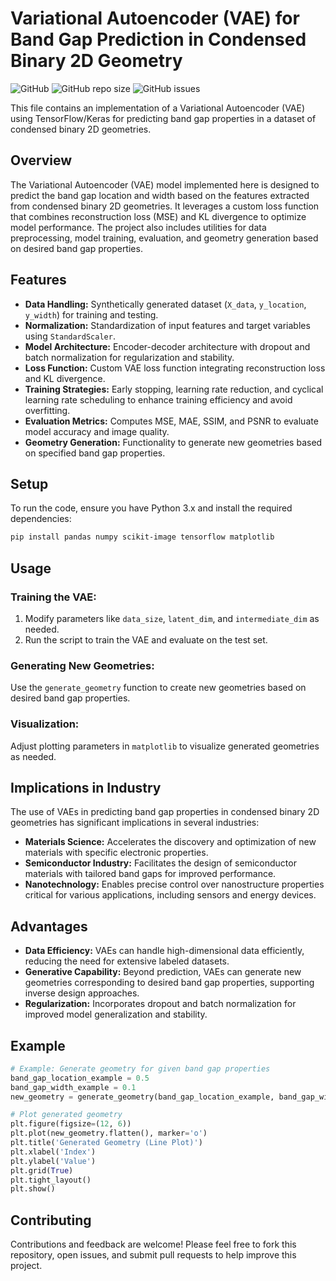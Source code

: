 # Variational Autoencoder (VAE) for Band Gap Prediction in Condensed Binary 2D Geometry

![GitHub](https://img.shields.io/github/license/your-username/your-repository)
![GitHub repo size](https://img.shields.io/github/repo-size/your-username/your-repository)
![GitHub issues](https://img.shields.io/github/issues/your-username/your-repository)

This file contains an implementation of a Variational Autoencoder (VAE) using TensorFlow/Keras for predicting band gap properties in a dataset of condensed binary 2D geometries.

## Overview

The Variational Autoencoder (VAE) model implemented here is designed to predict the band gap location and width based on the features extracted from condensed binary 2D geometries. It leverages a custom loss function that combines reconstruction loss (MSE) and KL divergence to optimize model performance. The project also includes utilities for data preprocessing, model training, evaluation, and geometry generation based on desired band gap properties.

## Features

- **Data Handling:** Synthetically generated dataset (`X_data`, `y_location`, `y_width`) for training and testing.
- **Normalization:** Standardization of input features and target variables using `StandardScaler`.
- **Model Architecture:** Encoder-decoder architecture with dropout and batch normalization for regularization and stability.
- **Loss Function:** Custom VAE loss function integrating reconstruction loss and KL divergence.
- **Training Strategies:** Early stopping, learning rate reduction, and cyclical learning rate scheduling to enhance training efficiency and avoid overfitting.
- **Evaluation Metrics:** Computes MSE, MAE, SSIM, and PSNR to evaluate model accuracy and image quality.
- **Geometry Generation:** Functionality to generate new geometries based on specified band gap properties.

## Setup

To run the code, ensure you have Python 3.x and install the required dependencies:

```bash
pip install pandas numpy scikit-image tensorflow matplotlib
```

## Usage

### Training the VAE:

1. Modify parameters like `data_size`, `latent_dim`, and `intermediate_dim` as needed.
2. Run the script to train the VAE and evaluate on the test set.

### Generating New Geometries:

Use the `generate_geometry` function to create new geometries based on desired band gap properties.

### Visualization:

Adjust plotting parameters in `matplotlib` to visualize generated geometries as needed.

## Implications in Industry

The use of VAEs in predicting band gap properties in condensed binary 2D geometries has significant implications in several industries:

- **Materials Science:** Accelerates the discovery and optimization of new materials with specific electronic properties.
- **Semiconductor Industry:** Facilitates the design of semiconductor materials with tailored band gaps for improved performance.
- **Nanotechnology:** Enables precise control over nanostructure properties critical for various applications, including sensors and energy devices.

## Advantages

- **Data Efficiency:** VAEs can handle high-dimensional data efficiently, reducing the need for extensive labeled datasets.
- **Generative Capability:** Beyond prediction, VAEs can generate new geometries corresponding to desired band gap properties, supporting inverse design approaches.
- **Regularization:** Incorporates dropout and batch normalization for improved model generalization and stability.

## Example

```python
# Example: Generate geometry for given band gap properties
band_gap_location_example = 0.5
band_gap_width_example = 0.1
new_geometry = generate_geometry(band_gap_location_example, band_gap_width_example)

# Plot generated geometry
plt.figure(figsize=(12, 6))
plt.plot(new_geometry.flatten(), marker='o')
plt.title('Generated Geometry (Line Plot)')
plt.xlabel('Index')
plt.ylabel('Value')
plt.grid(True)
plt.tight_layout()
plt.show()
```

## Contributing

Contributions and feedback are welcome! Please feel free to fork this repository, open issues, and submit pull requests to help improve this project.

